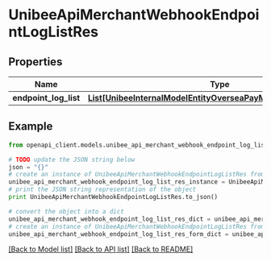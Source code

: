 # UnibeeApiMerchantWebhookEndpointLogListRes


## Properties

Name | Type | Description | Notes
------------ | ------------- | ------------- | -------------
**endpoint_log_list** | [**List[UnibeeInternalModelEntityOverseaPayMerchantWebhookLog]**](UnibeeInternalModelEntityOverseaPayMerchantWebhookLog.md) | EndpointLogList | [optional] 

## Example

```python
from openapi_client.models.unibee_api_merchant_webhook_endpoint_log_list_res import UnibeeApiMerchantWebhookEndpointLogListRes

# TODO update the JSON string below
json = "{}"
# create an instance of UnibeeApiMerchantWebhookEndpointLogListRes from a JSON string
unibee_api_merchant_webhook_endpoint_log_list_res_instance = UnibeeApiMerchantWebhookEndpointLogListRes.from_json(json)
# print the JSON string representation of the object
print UnibeeApiMerchantWebhookEndpointLogListRes.to_json()

# convert the object into a dict
unibee_api_merchant_webhook_endpoint_log_list_res_dict = unibee_api_merchant_webhook_endpoint_log_list_res_instance.to_dict()
# create an instance of UnibeeApiMerchantWebhookEndpointLogListRes from a dict
unibee_api_merchant_webhook_endpoint_log_list_res_form_dict = unibee_api_merchant_webhook_endpoint_log_list_res.from_dict(unibee_api_merchant_webhook_endpoint_log_list_res_dict)
```
[[Back to Model list]](../README.md#documentation-for-models) [[Back to API list]](../README.md#documentation-for-api-endpoints) [[Back to README]](../README.md)


